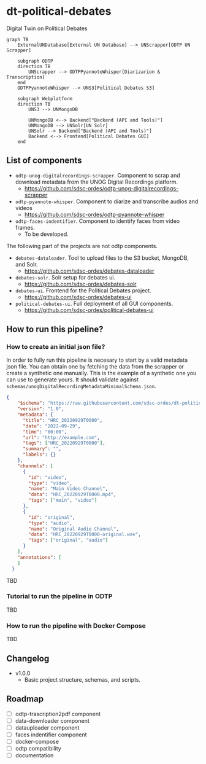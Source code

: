 # dt-political-debates
Digital Twin on Political Debates

``` mermaid
graph TB
    ExternalUNDatabase[External UN Database] --> UNScrapper[ODTP UN Scrapper]

    subgraph ODTP
    direction TB
        UNScrapper --> ODTPPyannoteWhisper[Diarizarion & Transcription]
    end
    ODTPPyannoteWhisper --> UNS3[Political Debates S3]

    subgraph Webplatform
    direction TB
        UNS3 --> UNMongoDB

        UNMongoDB <--> Backend["Backend (API and Tools)"]
        UNMongoDB --> UNSolr[UN Solr]
        UNSolr --> Backend["Backend (API and Tools)"]
        Backend <--> Frontend[Political Debates GUI]
    end
```

## List of components

- `odtp-unog-digitalrecordings-scrapper`. Component to scrap and download metadata from the UNOG Digital Recordings platform. 
    - https://github.com/sdsc-ordes/odtp-unog-digitalrecordings-scrapper
- `odtp-pyannote-whisper`. Component to diarize and transcribe audios and videos
    - https://github.com/sdsc-ordes/odtp-pyannote-whisper
- `odtp-faces-indentifier`. Component to identify faces from video frames.
    - To be developed. 

The following part of the projects are not odtp components.
- `debates-dataloader`. Tool to upload files to the S3 bucket, MongoDB, and Solr.
    - https://github.com/sdsc-ordes/debates-dataloader
- `debates-solr`. Solr setup for debates ui.
    - https://github.com/sdsc-ordes/debates-solr
- `debates-ui`. Frontend for the Political Debates project. 
    - https://github.com/sdsc-ordes/debates-ui
- `political-debates-ui`. Full deployment of all GUI components.
    - https://github.com/sdsc-ordes/political-debates-ui


## How to run this pipeline?

### How to create an initial json file?

In order to fully run this pipeline is necesary to start by a valid metadata json file. You can obtain one by fetching the data from the scrapper or create a synthetic one manually. This is the example of a synthetic one you can use to generate yours. It should validate against `schemas/unogDigitalRecordingMetadataMinimalSchema.json`. 

``` json
{
    "$schema": "https://raw.githubusercontent.com/sdsc-ordes/dt-political-debates/refs/heads/main/schemas/unogDigitalRecordingMetadataMinimalSchema.json",
    "version": "1.0",
    "metadata": {
      "title": "HRC_20220929T0000",
      "date": "2022-09-29",
      "time": "00:00",
      "url": "http://example.com",
      "tags": ["HRC_20220929T0000"],
      "summary": "",
      "labels": {}
    },
    "channels": [
      {
        "id": "video",
        "type": "video",
        "name": "Main Video Channel",
        "data": "HRC_20220929T0000.mp4",
        "tags": ["main", "video"]
      },
      {
        "id": "original",
        "type": "audio",
        "name": "Original Audio Channel",
        "data": "HRC_20220929T0000-original.wav",
        "tags": ["original", "audio"]
      }
    ],
    "annotations": [
    ]
  }
```

TBD

### Tutorial to run the pipeline in ODTP

TBD

### How to run the pipeline with Docker Compose

TBD

## Changelog

- v1.0.0
    - Basic project structure, schemas, and scripts. 

## Roadmap

- [ ] odtp-trascription2pdf component
- [ ] data-downloader component
- [ ] datauploader component
- [ ] faces indentifier component
- [ ] docker-compose 
- [ ] odtp compatibility
- [ ] documentation